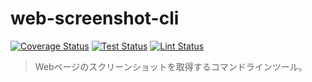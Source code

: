 # web-screenshot-cli

[![Coverage Status](https://coveralls.io/repos/github/brokenManager/web-screenshot-cli/badge.svg?branch=master)](https://coveralls.io/github/brokenManager/web-screenshot-cli?branch=master)
[![Test Status](https://github.com/brokenManager/web-screenshot-cli/workflows/test/badge.svg?branch=master)](https://github.com/shun-shobon/blog/actions?query=workflow:test+branch:master)
[![Lint Status](https://github.com/brokenManager/web-screenshot-cli/workflows/lint/badge.svg?branch=master)](https://github.com/shun-shobon/blog/actions?query=workflow:lint+branch:master)

> Webページのスクリーンショットを取得するコマンドラインツール。
